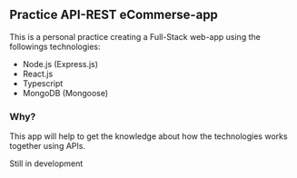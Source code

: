 ## Practice API-REST eCommerse-app
 This is a personal practice creating a Full-Stack web-app using the followings technologies:
- Node.js (Express.js)
- React.js
- Typescript 
- MongoDB (Mongoose)

### Why?
 This app will help to get the knowledge about how the technologies works together using APIs.

 Still in development



